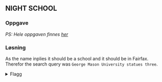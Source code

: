 ## NIGHT SCHOOL

### Oppgave



*PS: Hele oppgaven finnes [her](challenge.md)*

### Løsning

As the name inplies it should be a school and it should be in Fairfax. Therefor the search query was `George Mason University statues three`.

<details>
<summary>Flagg</summary>

`PCTF{Communitas}`
</details>